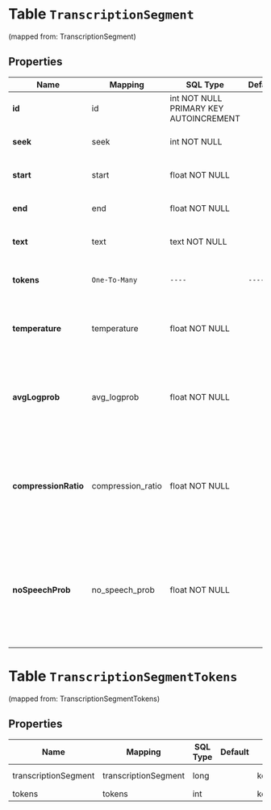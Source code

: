
# Table `TranscriptionSegment`
(mapped from: TranscriptionSegment)

## Properties
Name | Mapping | SQL Type | Default | Type | Description | Notes
---- | ------- | -------- | ------- | ---- | ----------- | -----
**id** | id | int NOT NULL PRIMARY KEY AUTOINCREMENT |  | **kotlin.Int** | Unique identifier of the segment. | 
**seek** | seek | int NOT NULL |  | **kotlin.Int** | Seek offset of the segment. | 
**start** | start | float NOT NULL |  | **kotlin.Float** | Start time of the segment in seconds. | 
**end** | end | float NOT NULL |  | **kotlin.Float** | End time of the segment in seconds. | 
**text** | text | text NOT NULL |  | **kotlin.String** | Text content of the segment. | 
**tokens** | `One-To-Many` | `----` | `----`  | **kotlin.Array&lt;kotlin.Int&gt;** | Array of token IDs for the text content. | 
**temperature** | temperature | float NOT NULL |  | **kotlin.Float** | Temperature parameter used for generating the segment. | 
**avgLogprob** | avg_logprob | float NOT NULL |  | **kotlin.Float** | Average logprob of the segment. If the value is lower than -1, consider the logprobs failed. | 
**compressionRatio** | compression_ratio | float NOT NULL |  | **kotlin.Float** | Compression ratio of the segment. If the value is greater than 2.4, consider the compression failed. | 
**noSpeechProb** | no_speech_prob | float NOT NULL |  | **kotlin.Float** | Probability of no speech in the segment. If the value is higher than 1.0 and the &#x60;avg_logprob&#x60; is below -1, consider this segment silent. | 







# **Table `TranscriptionSegmentTokens`**
(mapped from: TranscriptionSegmentTokens)

## Properties
Name | Mapping | SQL Type | Default | Type | Description | Notes
---- | ------- | -------- | ------- | ---- | ----------- | -----
transcriptionSegment | transcriptionSegment | long | | kotlin.Long | Primary Key | *one*
tokens | tokens | int | | kotlin.Int | Foreign Key | *many*







